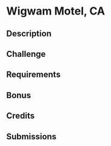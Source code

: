 # Wigwam Motel, CA

## Description

## Challenge

## Requirements

## Bonus

## Credits

## Submissions
